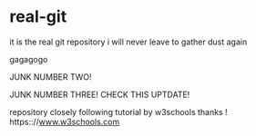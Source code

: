 # real-git
it is the real git repository i will never leave to gather dust again

gagagogo

JUNK NUMBER TWO!

JUNK NUMBER THREE! CHECK THIS UPTDATE!

repository closely following tutorial by w3schools
thanks ! https:://www.w3schools.com
